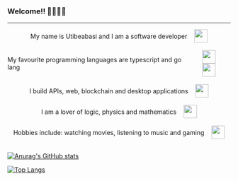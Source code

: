 ### Welcome!! 👋🏾👋🏾
<hr/>
<div>
 <div style="display:flex; align-items:center; justify-content:center; gap:1rem;">
  <span style="">My name is Utibeabasi and I am a software developer</span>
  <img  src="https://cdn-icons-png.flaticon.com/128/1049/1049443.png" width="30" height="30"/>
 </div>
 <br/>
 <div style="display:flex; align-items:center; justify-content:center; gap:1rem;">
  <span style="" > My favourite programming languages are typescript and go lang</span>
  <span>
    <img src="https://cdn-icons-png.flaticon.com/128/5968/5968381.png" width="30" height="30"/>
    <img src="https://img.icons8.com/color/2x/golang.png" height="30" width="30"/>
    </span>
  </div>
  <br/>
  <div style="display:flex; align-items:center; justify-content:center; gap:1rem;">
    <span style="" >I build APIs, web, blockchain and desktop applications</span>
   <img  src="https://cdn-icons-png.flaticon.com/128/7328/7328746.png" width="30" height="30"/>
 </div>
  <br/>
  <div style="display:flex; align-items:center; justify-content:center; gap:1rem;">
   <span>I am a lover of logic, physics and mathematics</span>
    <img src="https://cdn-icons-png.flaticon.com/128/7773/7773975.png" width="30" height="30"/>
 </div>
  <br/>
 <div style="display:flex; align-items:center; justify-content:center; gap:1rem;">
  <span>Hobbies include: watching movies, listening to music and gaming</span>
    <img src="https://cdn-icons-png.flaticon.com/128/3655/3655721.png" width="30" height="30"/>
 </div>
</div>

<div style="padding-bottom:1rem;">

</div>

 [![Anurag's GitHub stats](https://github-readme-stats.vercel.app/api?username=Xlaez&count_private=true&show_icons=true&theme=radical)](https://github.com/anuraghazra/github-readme-stats)


 [![Top Langs](https://github-readme-stats.vercel.app/api/top-langs/?username=Xlaez&layout=compact&langs_count=10&theme=radical)](https://github.com/anuraghazra/github-readme-stats)

